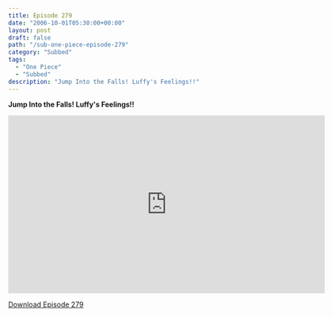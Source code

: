 ```yaml
---
title: Episode 279
date: "2006-10-01T05:30:00+00:00"
layout: post
draft: false
path: "/sub-one-piece-episode-279"
category: "Subbed"
tags:
  - "One Piece"
  - "Subbed"
description: "Jump Into the Falls! Luffy's Feelings!!"
---
```


**Jump Into the Falls! Luffy's Feelings!!**

<iframe width="640" height="360" src="https://www.rapidvideo.com/e/FXQHP1N4QE" frameborder="0" marginwidth=0 marginheight=0 scrolling=no allowfullscreen></iframe>

<a href="http://ouo.io/qs/eCodkFEQ?s=https://rapidvid.to/d/https://www.rapidvideo.com/e/FXQHP1N4QE">Download Episode 279</a>
